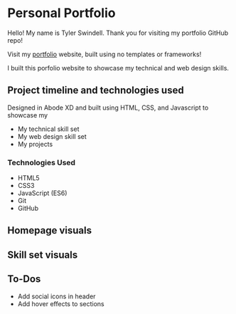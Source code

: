 # Personal Portfolio

Hello! My name is Tyler Swindell. Thank you for visiting my portfolio GitHub repo!

Visit my [portfolio](https://tylerswindell.github.io/Portfolio/) website, built using no templates or frameworks!

I built this porfolio website to showcase my technical and web design skills.

## Project timeline and technologies used

Designed in Abode XD and built using HTML, CSS, and Javascript to showcase my

- My technical skill set
- My web design skill set
- My projects

### Technologies Used

- HTML5
- CSS3
- JavaScript (ES6)
- Git
- GitHub

## Homepage visuals

## Skill set visuals

## To-Dos

- Add social icons in header
- Add hover effects to sections
